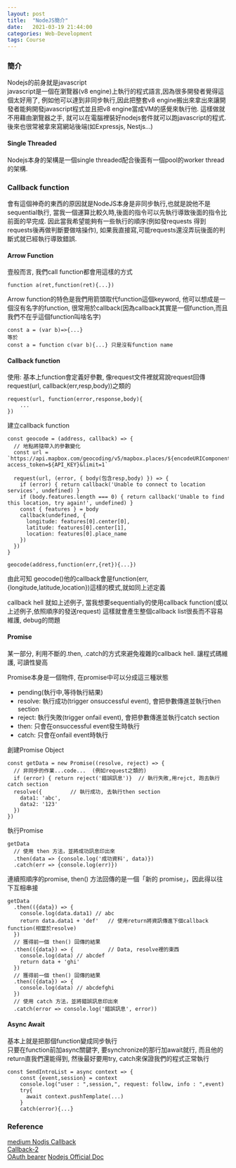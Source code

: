 ```yaml
---
layout: post
title:  "NodeJS簡介"
date:   2021-03-19 21:44:00
categories: Web-Development
tags: Course
---
```


### 簡介

Nodejs的前身就是javascript<br />
javascript是一個在瀏覽器(v8 engine)上執行的程式語言,因為很多開發者覺得這個太好用了, 例如他可以達到非同步執行,因此把整套v8 engine搬出來拿出來讓開發者能夠開發javascript程式並且把v8 engine當成VM的感覺來執行他. 這樣做就不用藉由瀏覽器之手, 就可以在電腦裡裝好nodejs套件就可以跑javascript的程式. 後來也很常被拿來寫網站後端(如Expressjs, Nestjs...)


#### Single Threaded

Nodejs本身的架構是一個single threaded配合後面有一個pool的worker thread的架構.

### Callback function

會有這個神奇的東西的原因就是NodeJS本身是非同步執行,也就是說他不是sequential執行, 當我一個運算比較久時,後面的指令可以先執行導致後面的指令比前面的早完成. 因此當我希望能夠有一些執行的順序(例如發requests 得到requests後再做判斷要做啥操作), 如果我直接寫,可能requests還沒弄玩後面的判斷式就已經執行導致錯誤.

#### Arrow Function

壹般而言, 我們call function都會用這樣的方式

```
function a(ret,function(ret){...})
```

Arrow function的特色是我們用箭頭取代function這個keyword, 他可以想成是一個沒有名字的function, 很常用於callback(因為callback其實是一個function,而且我們不在乎這個function叫啥名字)

```
const a = (var b)=>{...}
等於
const a = function c(var b){...} 只是沒有function name
```

#### Callback function

使用: 基本上function會定義好參數, 像request文件裡就寫說request回傳request(url, callback(err,resp,body))之類的

```
request(url, function(error,response,body){
    ...
})
```

建立callback function

```
const geocode = (address, callback) => {
  // 地點將隨帶入的參數變化
  const url = `https://api.mapbox.com/geocoding/v5/mapbox.places/${encodeURIComponent(address)}.json?access_token=${API_KEY}&limit=1`

  request(url, (error, { body(包含resp,body) }) => {
    if (error) { return callback('Unable to connect to location services', undefined) }
    if (body.features.length === 0) { return callback('Unable to find this location, try again!', undefined) }
    const { features } = body
    callback(undefined, {
      longitude: features[0].center[0],
      latitude: features[0].center[1],
      location: features[0].place_name
    })
  })
}

geocode(address,function(err,{ret}){...})

```

由此可知 geocode()他的callback會是function(err,{longitude,latitude,location})這樣的模式,就如同上述定義

callback hell
就如上述例子, 當我想要sequentially的使用callback function(或以上述例子,依照順序的發送request) 這樣就會產生整個callback list很長而不容易維護, debug的問題

#### Promise

某一部分, 利用不斷的.then, .catch的方式來避免複雜的callback hell. 讓程式碼維護, 可讀性變高

Promise本身是一個物件, 在promise中可以分成這三種狀態<br />
- pending(執行中,等待執行結果)
- resolve: 執行成功(trigger onsuccessful event), 會把參數傳進並執行then section
- reject: 執行失敗(trigger onfail event), 會把參數傳進並執行catch section
- then: 只會在onsuccessful event發生時執行
- catch: 只會在onfail event時執行

創建Promise Object

```
const getData = new Promise((resolve, reject) => {
  // 非同步的作業...code...  (例如request之類的)
  if (error) { return reject('錯誤訊息')}  // 執行失敗,用rejct, 跑去執行catch section
  resolve({         // 執行成功, 去執行then section
    data1: 'abc',
    data2: '123'
  })
})
```

執行Promise

```
getData
  // 使用 then 方法，並將成功訊息印出來
  .then(data => {console.log('成功資料', data)})
  .catch(err => {console.log(err)})
```

連續照順序的promise, then() 方法回傳的是一個「新的 promise」，因此得以往下互相串接

```
getData
  .then(({data}) => {
    console.log(data.data1) // abc
    return data.data1 + 'def'   // 使用return將資訊傳進下個callback function(相當於resolve)
  })
  // 獲得前一個 then() 回傳的結果
  .then(({data}) => {           // Data, resolve裡的東西
    console.log(data) // abcdef
    return data + 'ghi'
  })
  // 獲得前一個 then() 回傳的結果
  .then(({data}) => {
    console.log(data) // abcdefghi
  })
  // 使用 catch 方法，並將錯誤訊息印出來
  .catch(error => console.log('錯誤訊息', error))
```

#### Async Await

基本上就是把那個function變成同步執行<br />
只要在function前加async關鍵字, 要synchronize的那行加await就行, 而且他的return直我們還能得到, 然後最好要用try, catch來保證我們的程式正常執行

```
const SendIntroList = async context => {
    const {event,session} = context
    console.log("user : ",session,", request: follow, info : ",event)
    try{
      await context.pushTemplate(...)
    }
    catch(error){...}
```

### Reference

[medium Nodjs Callback](https://medium.com/%E9%BA%A5%E5%85%8B%E7%9A%84%E5%8D%8A%E8%B7%AF%E5%87%BA%E5%AE%B6%E7%AD%86%E8%A8%98/%E5%BF%83%E5%BE%97-%E8%AA%8D%E8%AD%98%E5%90%8C%E6%AD%A5%E8%88%87%E9%9D%9E%E5%90%8C%E6%AD%A5-callback-promise-async-await-640ea491ea64)<br />
[Callback-2](https://yu-jack.github.io/2018/07/22/promise/)<br />
[OAuth bearer](https://blog.yorkxin.org/posts/oauth2-6-bearer-token.html)
[Nodejs Official Doc](https://nodejs.dev/learn/the-npx-nodejs-package-runner)